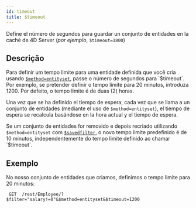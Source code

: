 ```yaml
---
id: timeout
title: $timeout
---
```


Define el número de segundos para guardar un conjunto de entidades en la caché de 4D Server (*por ejemplo*, `$timeout=1800`)

## Descrição

Para definir um tempo limite para uma entidade definida que você cria usando [`$method=entityset`]($method.md#methodentityset), passe o número de segundos para `$timeout`. Por exemplo, se pretender definir o tempo limite para 20 minutos, introduza 1200. Por defeito, o tempo limite é de duas (2) horas.

Una vez que se ha definido el tiempo de espera, cada vez que se llama a un conjunto de entidades (mediante el uso de `$method=entityset`), el tiempo de espera se recalcula basándose en la hora actual y el tiempo de espera.

Se um conjunto de entidades for removido e depois recriado utilizando `$method=entityset` com [`$savedfilter`]($savedfilter.md), o novo tempo limite predefinido é de 10 minutos, independentemente do tempo limite definido ao chamar `$timeout`.

## Exemplo

No nosso conjunto de entidades que criamos, definimos o tempo limite para 20 minutos:

` GET  /rest/Employee/?$filter="salary!=0"&$method=entityset&$timeout=1200`